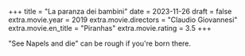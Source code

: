 +++
title = "La paranza dei bambini"
date = 2023-11-26
draft = false
extra.movie.year = 2019
extra.movie.directors = "Claudio Giovannesi"
extra.movie.en_title = "Piranhas"
extra.movie.rating = 3.5
+++

"See Napels and die" can be rough if you're born there.<!-- more -->